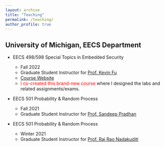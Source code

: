```yaml
---
layout: archive
title: "Teaching"
permalink: /teaching/
author_profile: true
---
```


## University of Michigan, EECS Department


* EECS 498/598 Special Topics in Embedded Security
    * Fall 2022 
    * Graduate Student Instructor for [Prof. Kevin Fu](https://web.eecs.umich.edu/~kevinfu/)
    * [Course Website](https://spqrlab1.github.io/emsec/)
    * <span style="color:red">I co-created this brand-new course</span> where I designed the labs and related assignments/exams.


* EECS 501 Probability & Random Process
    * Fall 2021 
    * Graduate Student Instructor for [Prof. Sandeep Pradhan](https://pradhan.engin.umich.edu/)

* EECS 501 Probability & Random Process
    * Winter 2021 
    * Graduate Student Instructor for [Prof. Raj Rao Nadakuditi](https://rajrao.engin.umich.edu/)
